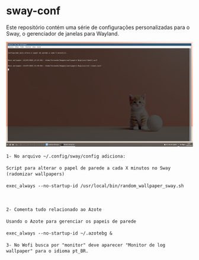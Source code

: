 # sway-conf
Este repositório contém uma série de configurações personalizadas para o Sway, o gerenciador de janelas para Wayland. 



![Screenshot of random_wallpaper_sway](usr/share/doc/random_wallpaper_sway/random_wallpaper_sway.png)

```
1- No arquivo ~/.config/sway/config adiciona:

Script para alterar o papel de parede a cada X minutos no Sway (radomizar wallpapers)

exec_always --no-startup-id /usr/local/bin/random_wallpaper_sway.sh



2- Comenta tudo relacionado ao Azote

Usando o Azote para gerenciar os papeis de parede

exec_always --no-startup-id ~/.azotebg &

3- No Wofi busca por "monitor" deve aparecer "Monitor de log wallpaper" para o idioma pt_BR.

```
